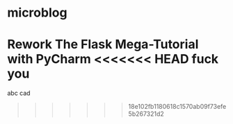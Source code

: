 # microblog
Rework The Flask Mega-Tutorial with PyCharm
<<<<<<< HEAD
fuck you
=======
abc
cad
>>>>>>> 18e102fb1180618c1570ab09f73efe5b267321d2
